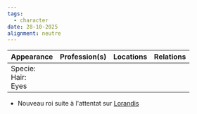```yaml
---
tags:
  - character
date: 28-10-2025
alignment: neutre
---
```


| **Appearance**            | **Profession**(s) | **Locations** | **Relations** |
| ------------------------- | ----------------- | ------------- | ------------- |
| Specie:<br>Hair: <br>Eyes |                   |               |               |
- Nouveau roi suite à l'attentat sur [Lorandis](../../Locations/Lorandis.md)